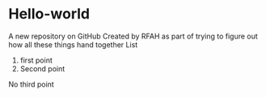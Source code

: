 # Hello-world
A new repository on GitHub
Created by RFAH as part of trying to figure out how all these things hand together
List

1. first point
2. Second point

No third point
